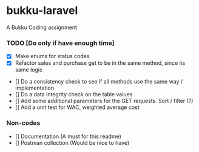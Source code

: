 # bukku-laravel
A Bukku Coding assignment

### TODO [Do only if have enough time]
- [x] Make enums for status codes
- [x] Refactor sales and purchase get to be in the same method, since its same logic
- [] Do a consistency check to see if all methods use the same way / implementation
- [] Do a data integrity check on the table values
- [] Add some additional parameters for the GET requests. Sort / filter (?)
- [] Add a unit test for WAC, weighted average cost

### Non-codes 
- [] Documentation (A must for this readme)
- [] Postman collection (Would be nice to have)